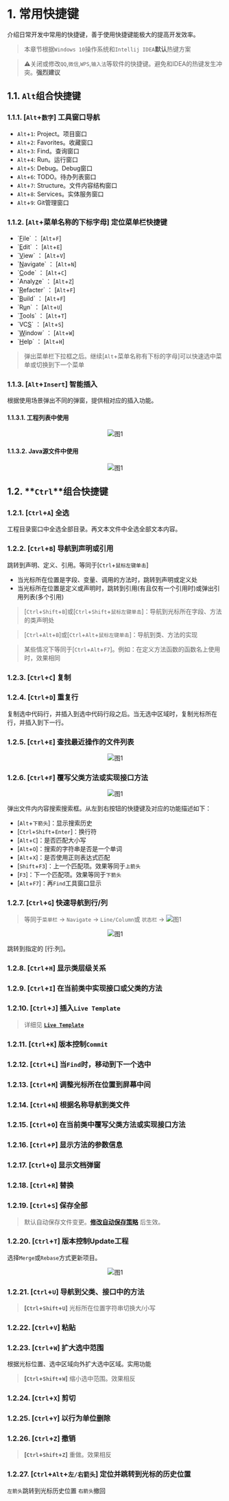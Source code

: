 # 1. 常用快捷键

介绍日常开发中常用的快捷键，善于使用快捷键能极大的提高开发效率。

> 本章节根据`Windows 10`操作系统和`Intellij IDEA`**默认**热键方案

> :warning:关闭或修改`QQ`,`微信`,`WPS`,`输入法`等软件的快捷键。避免和IDEA的热键发生冲突。**强烈建议**

<!-- Alt组合快捷键 -->
## 1.1. `Alt`组合快捷键

### 1.1.1. **[`Alt`+`数字`]** 工具窗口导航

* `Alt`+`1`: Project。项目窗口
* `Alt`+`2`: Favorites。收藏窗口
* `Alt`+`3`: Find。查询窗口
* `Alt`+`4`: Run。运行窗口
* `Alt`+`5`: Debug。Debug窗口
* `Alt`+`6`: TODO。待办列表窗口
* `Alt`+`7`: Structure。文件内容结构窗口
* `Alt`+`8`: Services。实体服务窗口
* `Alt`+`9`: Git管理窗口

### 1.1.2. **[`Alt`+菜单名称的下标字母]** 定位菜单栏快捷键

*  \`<u>F</u>ile\` ： [`Alt`+`F`]
*  \`<u>E</u>dit\` ： [`Alt`+`E`]
*  \`<u>V</u>iew\` ： [`Alt`+`V`]
*  \`<u>N</u>avigate\` ： [`Alt`+`N`]
*  \`<u>C</u>ode\` ： [`Alt`+`C`]
*  \`Analy<u>z</u>e\` ： [`Alt`+`Z`]
*  \`<u>R</u>efacter\` ： [`Alt`+`F`]
*  \`<u>B</u>uild\` ： [`Alt`+`F`]
*  \`R<u>u</u>n\` ： [`Alt`+`U`]
*  \`<u>T</u>ools\` ： [`Alt`+`T`]
*  \`VC<u>S</u>\` ： [`Alt`+`S`]
*  \`<u>W</u>indow\` ： [`Alt`+`W`]
*  \`<u>H</u>elp\` ： [`Alt`+`H`]

> 弹出菜单栏下拉框之后。继续[`Alt`+菜单名称有下标的字母]可以快速选中菜单或切换到下一个菜单

### 1.1.3. **[`Alt`+`Insert`]** 智能插入

根据使用场景弹出不同的弹窗，提供相对应的插入功能。

#### 1.1.3.1. 工程列表中使用

<div align="center"><img src="./images/001/1.png" alt="图1"/></div>

#### 1.1.3.2. Java源文件中使用

<div align="center"><img src="./images/001/2.png" alt="图1"/></div>

<!-- Ctrl组合快捷键 -->

## 1.2. **`Ctrl`**组合快捷键

### 1.2.1. **[`Ctrl`+`A`]** 全选

工程目录窗口中全选全部目录。再文本文件中全选全部文本内容。

### 1.2.2. **[`Ctrl`+`B`]** 导航到声明或引用

跳转到声明、定义、引用。等同于[`Ctrl`+`鼠标左键单击`]

* 当光标所在位置是字段、变量、调用的方法时，跳转到声明或定义处
* 当光标所在位置是定义或声明时，跳转到引用(有且仅有一个引用时)或弹出引用列表(多个引用)

> [`Ctrl`+`Shift`+`B`]或[`Ctrl`+`Shift`+`鼠标左键单击`]：导航到光标所在字段、方法的类声明处

> [`Ctrl`+`Alt`+`B`]或[`Ctrl`+`Alt`+`鼠标左键单击`]：导航到类、方法的实现

> 某些情况下等同于[`Ctrl`+`Alt`+`F7`]。例如：在定义方法函数的函数名上使用时，效果相同

### 1.2.3. [`Ctrl`+`C`] 复制

### 1.2.4. [`Ctrl`+`D`] 重复行

复制选中代码行，并插入到选中代码行段之后。当无选中区域时，复制光标所在行，并插入到下一行。

### 1.2.5. **[`Ctrl`+`E`]** 查找最近操作的文件列表

<div align="center"><img src="./images/001/3.png" alt="图1"/></div>

### 1.2.6. **[`Ctrl`+`F`]** 覆写父类方法或实现接口方法

<div align="center"><img src="./images/001/4.png" alt="图1"/></div>

弹出文件内内容搜索搜索框。从左到右按钮的快捷键及对应的功能描述如下：

* [`Alt`+`下箭头`]：显示搜索历史
* [`Ctrl`+`Shift`+`Enter`]：换行符
* [`Alt`+`C`]：是否匹配大小写
* [`Alt`+`O`]：搜索的字符串是否是一个单词
* [`Alt`+`X`]：是否使用正则表达式匹配
* [`Shift`+`F3`]：上一个匹配项。效果等同于`上箭头`
* [`F3`]：下一个匹配项。效果等同于`下箭头`
* [`Alt`+`F7`]：再`Find`工具窗口显示

### 1.2.7. [`Ctrl`+`G`] 快速导航到行/列

> 等同于`菜单栏` -> `Navigate` -> `Line/Column`或 `状态栏` -> <img src="./images/001/6.png" alt="图1"/>

<div align="center"><img src="./images/001/5.png" alt="图1"/></div>

跳转到指定的 [行:列]。

### 1.2.8. [`Ctrl`+`H`] 显示类层级关系

### 1.2.9. [`Ctrl`+`I`] 在当前类中实现接口或父类的方法

### 1.2.10. [`Ctrl`+`J`] 插入`Live Template`

> 详细见 **[`Live Template`]()**

### 1.2.11. [`Ctrl`+`K`] 版本控制`Commit`

### 1.2.12. [`Ctrl`+`L`] 当`Find`时，移动到下一个选中

### 1.2.13. [`Ctrl`+`M`] 调整光标所在位置到屏幕中间

### 1.2.14. [`Ctrl`+`N`] 根据名称导航到类文件

### 1.2.15. [`Ctrl`+`O`] 在当前类中覆写父类方法或实现接口方法

### 1.2.16. [`Ctrl`+`P`] 显示方法的参数信息
### 1.2.17. **[`Ctrl`+`Q`]** 显示文档弹窗

### 1.2.18. [`Ctrl`+`R`] 替换

### 1.2.19. [`Ctrl`+`S`] 保存全部

> 默认自动保存文件变更。**[修改自动保存策略](/zh-cn/301_常用设置?id=_11-修改文件同步、保存策略)** 后生效。

### 1.2.20. [`Ctrl`+`T`] 版本控制Update工程

选择`Merge`或`Rebase`方式更新项目。

<div align="center"><img src="./images/001/12.png" alt="图1"/></div>

### 1.2.21. [`Ctrl`+`U`] 导航到父类、接口中的方法

> **[`Ctrl`+`Shift`+`U`]** 光标所在位置字符串切换大/小写

### 1.2.22. [`Ctrl`+`V`] 粘贴

### 1.2.23. **[`Ctrl`+`W`]** 扩大选中范围

根据光标位置、选中区域向外扩大选中区域。实用功能

> **[`Ctrl`+`Shift`+`W`]** 缩小选中范围。效果相反

### 1.2.24. [`Ctrl`+`X`] 剪切

### 1.2.25. [`Ctrl`+`Y`] 以行为单位删除

### 1.2.26. [`Ctrl`+`Z`] 撤销

> **[`Ctrl`+`Shift`+`Z`]** 重做。效果相反

### 1.2.27. [`Ctrl`+`Alt`+`左/右箭头`] 定位并跳转到光标的历史位置

`左箭头`跳转到光标历史位置
`右箭头`撤回

